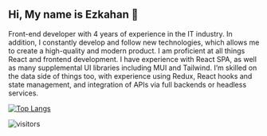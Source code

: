 ## Hi, My name is Ezkahan 👋

Front-end developer with 4 years of experience in the IT industry. In addition, I constantly develop and follow new technologies, which allows me to create a high-quality and modern product. I am proficient at all things React and frontend development. I have experience with React SPA, as well as many supplemental UI libraries including MUI and Tailwind. I’m skilled on the data side of things too, with experience using Redux, React hooks and state management, and integration of APIs via full backends or headless services.

<!-- [![Typing SVG](https://readme-typing-svg.herokuapp.com?font=montserrat-bold&color=%2300F723&size=32&multiline=true&width=700&height=55&lines=Welcome+to+Ezkahan+github+page)](https://ezkahan.github.io) -->

[![Top Langs](https://github-readme-stats.vercel.app/api/top-langs/?username=ezkahan&theme=chartreuse-dark&hide_border=true&layout=compact)](https://github.com/ezkahan/ezkahan)

![visitors](https://visitor-badge.laobi.icu/badge?page_id=ezkahan)
